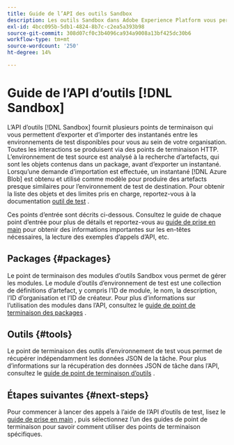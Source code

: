 ```yaml
---
title: Guide de l’API des outils Sandbox
description: Les outils Sandbox dans Adobe Experience Platform vous permettent d’exporter et d’importer un instantané des configurations des environnements de test entre les environnements de test.
exl-id: 4bcc095b-5db1-4824-8b7c-c2ea5a393b98
source-git-commit: 308d07cf0c3b4096ca934a9008a13bf425dc30b6
workflow-type: tm+mt
source-wordcount: '250'
ht-degree: 14%

---
```


# Guide de l’API d’outils [!DNL Sandbox]

L’API d’outils [!DNL Sandbox] fournit plusieurs points de terminaison qui vous permettent d’exporter et d’importer des instantanés entre les environnements de test disponibles pour vous au sein de votre organisation. Toutes les interactions se produisent via des points de terminaison HTTP. L’environnement de test source est analysé à la recherche d’artefacts, qui sont les objets contenus dans un package, avant d’exporter un instantané. Lorsqu’une demande d’importation est effectuée, un instantané [!DNL Azure Blob] est obtenu et utilisé comme modèle pour produire des artefacts presque similaires pour l’environnement de test de destination. Pour obtenir la liste des objets et des limites pris en charge, reportez-vous à la documentation [outil de test](../ui/sandbox-tooling.md#objects-supported-for-sandbox-tooling) .

Ces points d’entrée sont décrits ci-dessous. Consultez le guide de chaque point d’entrée pour plus de détails et reportez-vous au [guide de prise en main](./getting-started.md) pour obtenir des informations importantes sur les en-têtes nécessaires, la lecture des exemples d’appels d’API, etc.

## Packages   {#packages}

Le point de terminaison des modules d’outils Sandbox vous permet de gérer les modules. Le module d’outils d’environnement de test est une collection de définitions d’artefact, y compris l’ID de module, le nom, la description, l’ID d’organisation et l’ID de créateur. Pour plus d’informations sur l’utilisation des modules dans l’API, consultez le [guide de point de terminaison des packages](./packages.md) .

## Outils {#tools}

Le point de terminaison des outils d’environnement de test vous permet de récupérer indépendamment les données JSON de la tâche. Pour plus d’informations sur la récupération des données JSON de tâche dans l’API, consultez le [guide de point de terminaison d’outils](./tools.md) .

## Étapes suivantes {#next-steps}

Pour commencer à lancer des appels à l’aide de l’API d’outils de test, lisez le [guide de prise en main](./getting-started.md) , puis sélectionnez l’un des guides de point de terminaison pour savoir comment utiliser des points de terminaison spécifiques.
